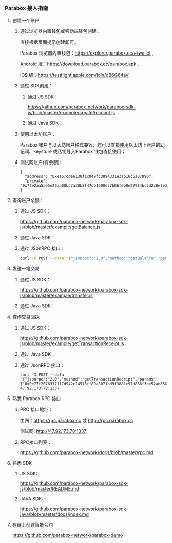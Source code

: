 ### Parabox 接入指南

1. 创建一个账户

   1. 通过浏览器内置钱包或移动端钱包创建：

      直接根据页面提示创建即可。

      Parabox 浏览器内置钱包：<https://explorer.parabox.cc/#/wallet> , 

      Android 版：<https://download.parabox.cc/parabox.apk>  , 

      iOS 版：<https://testflight.apple.com/join/dB6G64aV>

   2. 通过 SDK创建：

      1. 通过  JS SDK：

         https://github.com/parabox-network/parabox-sdk-js/blob/master/example/createAccount.js

      2. 通过  Java SDK：

         

   3. 使用以太坊账户：

      Parabox 账户与以太坊账户格式兼容，您可以直接使用以太坊上账户的助记词、keystore 或私钥导入Parabox 钱包直接使用；

   4. 测试网账户(有余额):

      ```
      {
        "address": "0xea57cde6138f1c049fc3894331e3ab16c5a07896",
        "private": "0x74e2aa5ae5e29aa00bd7a30b8f47db1990e57b66feb9e27984bc5d2c8e7e35be"
      }
      ```

2. 查询账户余额：

   1. 通过 JS SDK：

      <https://github.com/parabox-network/parabox-sdk-js/blob/master/example/getBalance.js>

   2. 通过 Java SDK： 

      

   3. 通过 JSonRPC 接口：

      ```sh
      curl -X POST --data '{"jsonrpc":"2.0","method":"getBalance","params":["0xea57cde6138f1c049fc3894331e3ab16c5a07896", "latest"],"id":1}' 47.92.173.78:1337
      ```

3. 发送一笔交易

   1. 通过 JS SDK：

      <https://github.com/parabox-network/parabox-sdk-js/blob/master/example/transfer.js>

   2. 通过 Java SDK： 

      

4. 查询交易回执

   1. 通过 JS SDK：

      <https://github.com/parabox-network/parabox-sdk-js/blob/master/example/getTransactionReceipt.js>

   2. 通过 Java SDK：

      

   3. 通过 JsonRPC 接口：

      ```shell
      curl -X POST --data '{"jsonrpc":"2.0","method":"getTransactionReceipt","params":["0x0e77f2076377117d942c14576ff89a8071bd9f3881c97d886f3be52ae8509332"],"id":1}' 47.92.173.78:1337
      ```

5. 熟悉 Parabox RPC 接口

   1. PRC 接口地址：

      主网：https://rpc.parabox.cc 或 http://rpc.parabox.cc

      测试网: http://47.92.173.78:1337

   2. RPC接口列表：

      <https://github.com/parabox-network/docs/blob/master/rpc.md>

6. 熟悉 SDK 

   1. JS SDK:

      <https://github.com/parabox-network/parabox-sdk-js/blob/master/README.md>

   2. JAVA SDK:

      <https://github.com/parabox-network/parabox-sdk-java/blob/master/docs/index.md>

7. 在链上创建智能合约

   <https://github.com/parabox-network/parabox-demo>